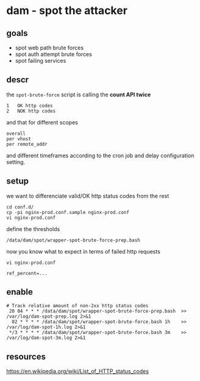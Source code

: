 # dam - spot the attacker

## goals

- spot web path brute forces
- spot auth attempt brute forces
- spot failing services

## descr

the `spot-brute-force` script is calling the **count API twice**

    1   OK http codes
    2   NOK http codes

and that for different scopes

    overall
    per vhost
    per remote_addr

and different timeframes according to the cron job and delay configuration setting.

## setup

we want to differenciate valid/OK http status codes from the rest

    cd conf.d/
    cp -pi nginx-prod.conf.sample nginx-prod.conf
    vi nginx-prod.conf

define the thresholds

    /data/dam/spot/wrapper-spot-brute-force-prep.bash

now you know what to expect in terms of failed http requests

    vi nginx-prod.conf

    ref_percent=...

## enable

```
# Track relative amount of non-2xx http status codes
 20 04 * * * /data/dam/spot/wrapper-spot-brute-force-prep.bash  >> /var/log/dam-spot-prep.log 2>&1
  02 * * * * /data/dam/spot/wrapper-spot-brute-force.bash 1h    >> /var/log/dam-spot-1h.log 2>&1
 */3 * * * * /data/dam/spot/wrapper-spot-brute-force.bash 3m    >> /var/log/dam-spot-3m.log 2>&1
```

## resources

https://en.wikipedia.org/wiki/List_of_HTTP_status_codes


